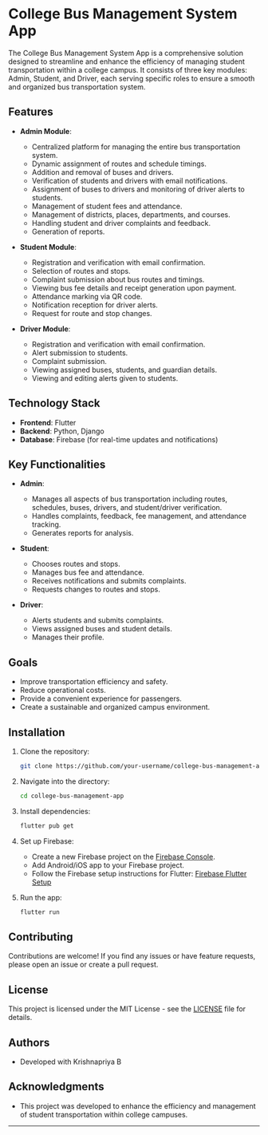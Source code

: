 # College Bus Management System App

The College Bus Management System App is a comprehensive solution designed to streamline and enhance the efficiency of managing student transportation within a college campus. It consists of three key modules: Admin, Student, and Driver, each serving specific roles to ensure a smooth and organized bus transportation system.

## Features

- **Admin Module**:
  - Centralized platform for managing the entire bus transportation system.
  - Dynamic assignment of routes and schedule timings.
  - Addition and removal of buses and drivers.
  - Verification of students and drivers with email notifications.
  - Assignment of buses to drivers and monitoring of driver alerts to students.
  - Management of student fees and attendance.
  - Management of districts, places, departments, and courses.
  - Handling student and driver complaints and feedback.
  - Generation of reports.

- **Student Module**:
  - Registration and verification with email confirmation.
  - Selection of routes and stops.
  - Complaint submission about bus routes and timings.
  - Viewing bus fee details and receipt generation upon payment.
  - Attendance marking via QR code.
  - Notification reception for driver alerts.
  - Request for route and stop changes.

- **Driver Module**:
  - Registration and verification with email confirmation.
  - Alert submission to students.
  - Complaint submission.
  - Viewing assigned buses, students, and guardian details.
  - Viewing and editing alerts given to students.

## Technology Stack

- **Frontend**: Flutter
- **Backend**: Python, Django
- **Database**: Firebase (for real-time updates and notifications)

## Key Functionalities

- **Admin**:
  - Manages all aspects of bus transportation including routes, schedules, buses, drivers, and student/driver verification.
  - Handles complaints, feedback, fee management, and attendance tracking.
  - Generates reports for analysis.

- **Student**:
  - Chooses routes and stops.
  - Manages bus fee and attendance.
  - Receives notifications and submits complaints.
  - Requests changes to routes and stops.

- **Driver**:
  - Alerts students and submits complaints.
  - Views assigned buses and student details.
  - Manages their profile.

## Goals

- Improve transportation efficiency and safety.
- Reduce operational costs.
- Provide a convenient experience for passengers.
- Create a sustainable and organized campus environment.

## Installation

1. Clone the repository:

   ```bash
   git clone https://github.com/your-username/college-bus-management-app.git
   ```

2. Navigate into the directory:

   ```bash
   cd college-bus-management-app
   ```

3. Install dependencies:

   ```bash
   flutter pub get
   ```

4. Set up Firebase:

   - Create a new Firebase project on the [Firebase Console](https://console.firebase.google.com/).
   - Add Android/iOS app to your Firebase project.
   - Follow the Firebase setup instructions for Flutter: [Firebase Flutter Setup](https://firebase.flutter.dev/docs/overview)

5. Run the app:

   ```bash
   flutter run
   ```

## Contributing

Contributions are welcome! If you find any issues or have feature requests, please open an issue or create a pull request.

## License

This project is licensed under the MIT License - see the [LICENSE](LICENSE) file for details.

## Authors

- Developed with Krishnapriya B

## Acknowledgments

- This project was developed to enhance the efficiency and management of student transportation within college campuses.

---
